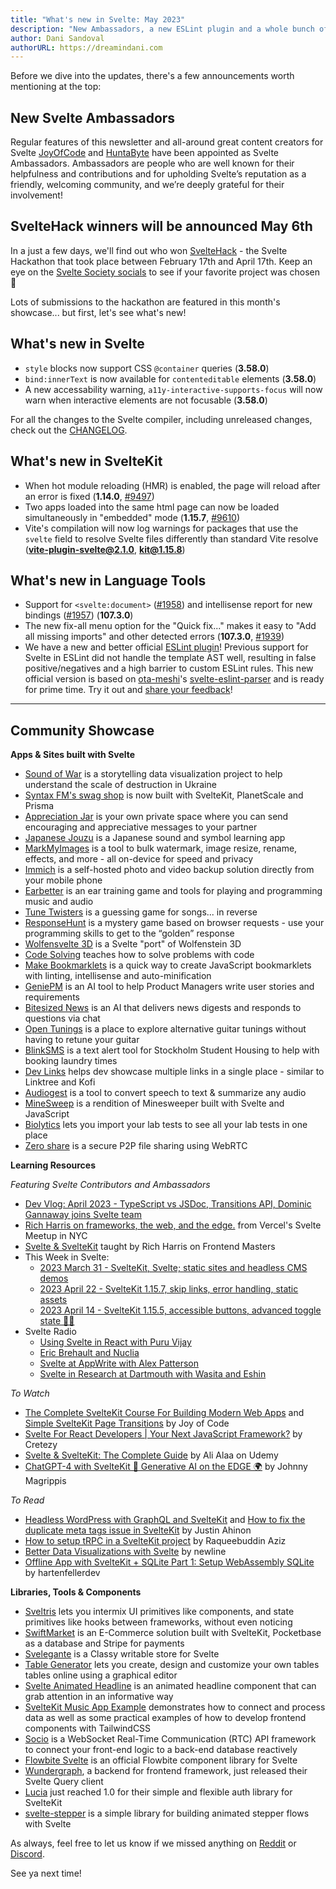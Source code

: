 ```yaml
---
title: "What's new in Svelte: May 2023"
description: "New Ambassadors, a new ESLint plugin and a whole bunch of SvelteHack submissions"
author: Dani Sandoval
authorURL: https://dreamindani.com
---
```


Before we dive into the updates, there's a few announcements worth mentioning at the top:

## New Svelte Ambassadors
Regular features of this newsletter and all-around great content creators for Svelte [JoyOfCode](https://www.youtube.com/@JoyofCodeDev) and [HuntaByte](https://www.youtube.com/@Huntabyte) have been appointed as Svelte Ambassadors. Ambassadors are people who are well known for their helpfulness and contributions and for upholding Svelte’s reputation as a friendly, welcoming community, and we’re deeply grateful for their involvement!

## SvelteHack winners will be announced May 6th
In a just a few days, we'll find out who won [SvelteHack](https://hack.sveltesociety.dev/) - the Svelte Hackathon that took place between February 17th and April 17th. Keep an eye on the [Svelte Society socials](https://sveltesociety.dev/) to see if your favorite project was chosen 👀

Lots of submissions to the hackathon are featured in this month's showcase... but first, let's see what's new!

## What's new in Svelte
- `style` blocks now support CSS `@container` queries (**3.58.0**)
- `bind:innerText` is now available for `contenteditable` elements (**3.58.0**)
- A new accessability warning, `a11y-interactive-supports-focus` will now warn when interactive elements are not focusable (**3.58.0**)

For all the changes to the Svelte compiler, including unreleased changes, check out the [CHANGELOG](https://github.com/sveltejs/svelte/blob/master/CHANGELOG.md).

## What's new in SvelteKit
- When hot module reloading (HMR) is enabled, the page will reload after an error is fixed (**1.14.0**, [#9497](https://github.com/sveltejs/kit/pull/9497))
- Two apps loaded into the same html page can now be loaded simultaneously in "embedded" mode (**1.15.7**, [#9610](https://github.com/sveltejs/kit/pull/9610))
- Vite's compilation will now log warnings for packages that use the `svelte` field to resolve Svelte files differently than standard Vite resolve (**vite-plugin-svelte@2.1.0**, **kit@1.15.8**)


## What's new in Language Tools
- Support for `<svelte:document>` ([#1958](https://github.com/sveltejs/language-tools/pull/1958)) and intellisense report for new bindings ([#1957](https://github.com/sveltejs/language-tools/pull/1957)) (**107.3.0**)
- The new fix-all menu option for the "Quick fix..." makes it easy to "Add all missing imports" and other detected errors (**107.3.0**, [#1939](https://github.com/sveltejs/language-tools/pull/1939))
- We have a new and better official [ESLint plugin](https://github.com/sveltejs/eslint-plugin-svelte)! Previous support for Svelte in ESLint did not handle the template AST well, resulting in false positive/negatives and a high barrier to custom ESLint rules. This new official version is based on [ota-meshi](https://github.com/ota-meshi)'s [svelte-eslint-parser](https://github.com/sveltejs/svelte-eslint-parser) and is ready for prime time. Try it out and [share your feedback](https://github.com/sveltejs/eslint-plugin-svelte/issues)!

---

## Community Showcase

**Apps & Sites built with Svelte**
- [Sound of War](https://soundofwar.art/) is a storytelling data visualization project to help understand the scale of destruction in Ukraine
- [Syntax FM's swag shop](https://swag.syntax.fm/) is now built with SvelteKit, PlanetScale and Prisma
- [Appreciation Jar](https://appreciation.place/) is your own private space where you can send encouraging and appreciative messages to your partner
- [Japanese Jouzu](https://jp-jouzu.netlify.app/) is a Japanese sound and symbol learning app
- [MarkMyImages](https://www.markmyimages.com/) is a tool to bulk watermark, image resize, rename, effects, and more - all on-device for speed and privacy
- [Immich](https://github.com/immich-app/immich) is a self-hosted photo and video backup solution directly from your mobile phone
- [Earbetter](https://github.com/ryanatkn/earbetter) is an ear training game and tools for playing and programming music and audio
- [Tune Twisters](https://tune-twisters.vercel.app/) is a guessing game for songs... in reverse
- [ResponseHunt](https://www.responsehunt.com/) is a mystery game based on browser requests - use your programming skills to get to the “golden” response
- [Wolfensvelte 3D](https://github.com/snuffyDev/Wolfensvelte-3D/) is a Svelte "port" of Wolfenstein 3D
- [Code Solving](https://code-svelte.vercel.app/) teaches how to solve problems with code
- [Make Bookmarklets](https://make-bookmarklets.com/) is a quick way to create JavaScript bookmarklets with linting, intellisense and auto-minification
- [GeniePM](https://genie.pm) is an AI tool to help Product Managers write user stories and requirements
- [Bitesized News](https://bitesized.news/) is an AI that delivers news digests and responds to questions via chat
- [Open Tunings](https://www.open-tunings.com/) is a place to explore alternative guitar tunings without having to retune your guitar
- [BlinkSMS](https://blinksms.se/#) is a text alert tool for Stockholm Student Housing to help with booking laundry times
- [Dev Links](https://github.com/killswitchh/dev-links) helps dev showcase multiple links in a single place - similar to Linktree and Kofi
- [Audiogest](https://audiogest.app/) is a tool to convert speech to text & summarize any audio
- [MineSweep](https://alecames.com/minesweep) is a rendition of Minesweeper built with Svelte and JavaScript
- [Biolytics](https://biolytics.app/) lets you import your lab tests to see all your lab tests in one place
- [Zero share](https://github.com/ntsd/zero-share) is a secure P2P file sharing using WebRTC

**Learning Resources**

_Featuring Svelte Contributors and Ambassadors_
- [Dev Vlog: April 2023 - TypeScript vs JSDoc, Transitions API, Dominic Gannaway joins Svelte team](https://www.youtube.com/watch?v=MJHO6FSioPI)
- [Rich Harris on frameworks, the web, and the edge.](https://www.youtube.com/watch?v=uXCipjbcQfM) from Vercel's Svelte Meetup in NYC
- [Svelte & SvelteKit](https://frontendmasters.com/workshops/svelte-sveltekit/) taught by Rich Harris on Frontend Masters
- This Week in Svelte:
  - [2023 March 31 - SvelteKit, Svelte; static sites and headless CMS demos](https://www.youtube.com/watch?v=-YjLubiieYs)
  - [2023 April 22 - SvelteKit 1.15.7, skip links, error handling, static assets](https://www.youtube.com/watch?v=SCMosMo85_8)
  - [2023 April 14 - SvelteKit 1.15.5, accessible buttons, advanced toggle state 🧪🔥](https://www.youtube.com/watch?v=H2kOO5mvUQs)
- Svelte Radio
  - [Using Svelte in React with Puru Vijay](https://www.svelteradio.com/episodes/using-svelte-in-react-with-puru-vijay)
  - [Eric Brehault and Nuclia](https://www.svelteradio.com/episodes/eric-brehault-and-nuclia)
  - [Svelte at AppWrite with Alex Patterson](https://www.svelteradio.com/episodes/svelte-at-appwrite-with-alex-patterson)
  - [Svelte in Research at Dartmouth with Wasita and Eshin](https://www.svelteradio.com/episodes/svelte-in-research-at-dartmouth-with-wasita-and-eshin)

_To Watch_
- [The Complete SvelteKit Course For Building Modern Web Apps](https://www.youtube.com/watch?v=MoGkX4RvZ38) and [Simple SvelteKit Page Transitions](https://www.youtube.com/watch?v=gkw1wFIXM_8) by Joy of Code
- [Svelte For React Developers | Your Next JavaScript Framework?](https://www.youtube.com/watch?v=smqE0y0z0CA) by Cretezy
- [Svelte & SvelteKit: The Complete Guide](https://www.udemy.com/course/svelte-and-sveltekit/?ranMID=39197&ranEAID=msYS1Nvjv4c&ranSiteID=msYS1Nvjv4c-oN6aTXp3jgDgUps8JCGxcg&LSNPUBID=msYS1Nvjv4c&utm_source=aff-campaign&utm_medium=udemyads) by Ali Alaa on Udemy
- [ChatGPT-4 with SvelteKit 🤖 Generative AI on the EDGE 🌍](https://www.youtube.com/watch?v=Uw5GZg96kD8) by Johnny Magrippis


_To Read_
- [Headless WordPress with GraphQL and SvelteKit](https://www.okupter.com/blog/headless-wordpress-graphql-sveltekit) and [How to fix the duplicate meta tags issue in SvelteKit](https://www.okupter.com/blog/sveltekit-fix-duplicate-metatags-issue) by Justin Ahinon
- [How to setup tRPC in a SvelteKit project](https://raqueebuddinaziz.com/blog/how-to-setup-trpc-in-a-sveltekit-project/) by Raqueebuddin Aziz
- [Better Data Visualizations with Svelte](https://www.newline.co/courses/better-data-visualizations-with-svelte/welcome) by newline
- [Offline App with SvelteKit + SQLite Part 1: Setup WebAssembly SQLite](https://www.youtube.com/watch?v=Uvnzwp72Ze8) by hartenfellerdev

**Libraries, Tools & Components**
- [Sveltris](https://github.com/mokshit06/sveltris) lets you intermix UI primitives like components, and state primitives like hooks between frameworks, without even noticing
- [SwiftMarket](https://github.com/SwiftMarket/swiftmarket-sveltekit) is an E-Commerce solution built with SvelteKit, Pocketbase as a database and Stripe for payments
- [Svelegante](https://www.npmjs.com/package/svelegante) is a Classy writable store for Svelte
- [Table Generator](https://www.table-generator.de/) lets you create, design and customize your own tables tables online using a graphical editor
- [Svelte Animated Headline](https://www.npmjs.com/package/svelte-animated-headline) is an animated headline component that can grab attention in an informative way
- [SvelteKit Music App Example](https://github.com/tguelcan/music) demonstrates how to connect and process data as well as some practical examples of how to develop frontend components with TailwindCSS
- [Socio](https://www.npmjs.com/package/socio) is a WebSocket Real-Time Communication (RTC) API framework to connect your front-end logic to a back-end database reactively
- [Flowbite Svelte](https://flowbite-svelte.com/) is an official Flowbite component library for Svelte
- [Wundergraph](https://wundergraph.com/blog/introducing_svelte_query_client), a backend for frontend framework, just released their Svelte Query client
- [Lucia](https://lucia-auth.com/blog/lucia-1) just reached 1.0 for their simple and flexible auth library for SvelteKit
- [svelte-stepper](https://github.com/efstajas/svelte-stepper) is a simple library for building animated stepper flows with Svelte

As always, feel free to let us know if we missed anything on [Reddit](https://www.reddit.com/r/sveltejs/) or [Discord](https://discord.gg/svelte).

See ya next time!
